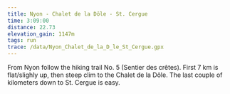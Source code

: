 ```yaml
---
title: Nyon - Chalet de la Dôle - St. Cergue
time: 3:09:00
distance: 22.73 
elevation_gain: 1147m
tags: run
trace: /data/Nyon_Chalet_de_la_D_le_St_Cergue.gpx
---
```


From Nyon follow the hiking trail No. 5 (Sentier des crêtes). First 7 km is
flat/slighly up, then steep clim to the Chalet de la Dôle.  The last couple of
kilometers down to St. Cergue is easy.

